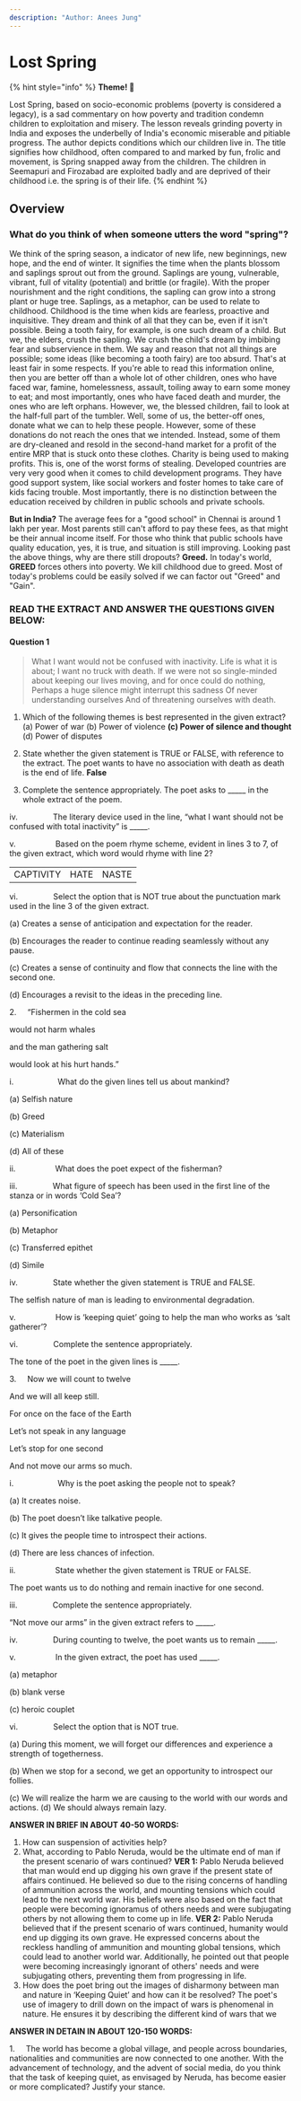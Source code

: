 ```yaml
---
description: "Author: Anees Jung"
---
```

# Lost Spring

{% hint style="info" %}
**Theme! 🎤**

Lost Spring, based on socio-economic problems (poverty is considered a legacy), is a sad commentary on how poverty and tradition condemn children to exploitation and misery. The lesson reveals grinding poverty in India and exposes the underbelly of India's economic miserable and pitiable progress. The author depicts conditions which our children live in. The title signifies how childhood, often compared to and marked by fun, frolic and movement, is Spring snapped away from the children. The children in Seemapuri and Firozabad are exploited badly and are deprived of their childhood i.e. the spring is of their life.
{% endhint %}

## Overview
### What do you think of when someone utters the word "spring"?
We think of the spring season, a indicator of new life, new beginnings, new hope, and the end of winter. It signifies the time when the plants blossom and saplings sprout out from the ground. 
Saplings are young, vulnerable, vibrant, full of vitality (potential) and brittle (or fragile). With the proper nourishment and the right conditions, the sapling can grow into a strong plant or huge tree.
Saplings, as a metaphor, can be used to relate to childhood. Childhood is the time when kids are fearless, proactive and inquisitive. They dream and think of all that they can be, even if it isn't possible. Being a tooth fairy, for example, is one such dream of a child.
But we, the elders, crush the sapling. We crush the child's dream by imbibing fear and subservience in them. We say and reason that not all things are possible; some ideas (like becoming a tooth fairy) are too absurd.
That's at least fair in some respects. If you're able to read this information online, then you are better off than a whole lot of other children, ones who have faced war, famine, homelessness, assault, toiling away to earn some money to eat; and most importantly, ones who have faced death and murder, the ones who are left orphans.
However, we, the blessed children, fail to look at the half-full part of the tumbler.
Well, some of us, the better-off ones, donate what we can to help these people. However, some of these donations do not reach the ones that we intended. Instead, some of them are dry-cleaned and resold in the second-hand market for a profit of the entire MRP that is stuck onto these clothes. Charity is being used to making profits. This is, one of the worst forms of stealing.
Developed countries are very very good when it comes to child development programs. They have good support system, like social workers and foster homes to take care of kids facing trouble. Most importantly, there is no distinction between the education received by children in public schools and private schools.

**But in India?**
The average fees for a "good school" in Chennai is around 1 lakh per year. Most parents still can't afford to pay these fees, as that might be their annual income itself.
For those who think that public schools have quality education, yes, it is true, and situation is still improving.
Looking past the above things, why are there still dropouts? **Greed.**
In today's world, **GREED** forces others into poverty. We kill childhood due to greed. Most of today's problems could be easily solved if we can factor out "Greed" and "Gain".

### **READ THE EXTRACT AND ANSWER THE QUESTIONS GIVEN BELOW:**

#### Question 1

> What I want would not be
> confused with inactivity.
> Life is what it is about;
> I want no truck with death.
> If we were not so single-minded
> about keeping our lives moving,
> and for once could do nothing,
> Perhaps a huge silence might interrupt this sadness
> Of never understanding ourselves
> And of threatening ourselves with death.

1. Which of the following themes is best represented in the given extract?
   (a) Power of war
   (b) Power of violence
   **(c) Power of silence and thought**
   (d) Power of disputes

2. State whether the given statement is TRUE or FALSE, with reference to the extract.
   The poet wants to have no association with death as death is the end of life.
   **False**
3. Complete the sentence appropriately.
   The poet asks to _____ in the whole extract of the poem.

iv.                The literary device used in the line, “what I want should not be confused with total inactivity” is _____.

v.                  Based on the poem rhyme scheme, evident in lines 3 to 7, of the given extract, which word would rhyme with line 2?

|   |   |   |
|---|---|---|
|CAPTIVITY|HATE|NASTE|

vi.                Select the option that is NOT true about the punctuation mark used in the line 3 of the given extract.

(a) Creates a sense of anticipation and expectation for the reader.

(b) Encourages the reader to continue reading seamlessly without any pause.

(c) Creates a sense of continuity and flow that connects the line with the second one.

(d) Encourages a revisit to the ideas in the preceding line.

2.     “Fishermen in the cold sea

would not harm whales

and the man gathering salt

would look at his hurt hands.”

i.                    What do the given lines tell us about mankind?

(a) Selfish nature

(b) Greed

(c) Materialism

(d) All of these

ii.                  What does the poet expect of the fisherman?

iii.                What figure of speech has been used in the first line of the stanza or in words ‘Cold Sea’?

(a) Personification

(b) Metaphor

(c) Transferred epithet

(d) Simile

iv.                State whether the given statement is TRUE and FALSE.

The selfish nature of man is leading to environmental degradation.

v.                  How is ‘keeping quiet’ going to help the man who works as ‘salt gatherer’?

vi.                Complete the sentence appropriately.

The tone of the poet in the given lines is _____.

3.     Now we will count to twelve

And we will all keep still.

For once on the face of the Earth

Let’s not speak in any language

Let’s stop for one second

And not move our arms so much.

i.                    Why is the poet asking the people not to speak?

(a) It creates noise.

(b) The poet doesn’t like talkative people.

(c) It gives the people time to introspect their actions.

(d) There are less chances of infection.

ii.                  State whether the given statement is TRUE or FALSE.

The poet wants us to do nothing and remain inactive for one second.

iii.                Complete the sentence appropriately.

“Not move our arms” in the given extract refers to _____.

iv.                During counting to twelve, the poet wants us to remain _____.

v.                  In the given extract, the poet has used _____.

(a) metaphor

(b) blank verse

(c) heroic couplet

vi.                Select the option that is NOT true.

(a) During this moment, we will forget our differences and experience a strength of togetherness.

(b) When we stop for a second, we get an opportunity to introspect our follies.

(c) We will realize the harm we are causing to the world with our words and actions. (d) We should always remain lazy.

**ANSWER IN BRIEF IN ABOUT 40-50 WORDS:**

1. How can suspension of activities help?
2. What, according to Pablo Neruda, would be the ultimate end of man if the present scenario of wars continued?
   **VER 1:** Pablo Neruda believed that man would end up digging his own grave if the present state of affairs continued. He believed so due to the rising concerns of handling of ammunition across the world, and mounting tensions which could lead to the next world war. His beliefs were also based on the fact that people were becoming ignoramus of others needs and were subjugating others by not allowing them to come up in life.
   **VER 2:** Pablo Neruda believed that if the present scenario of wars continued, humanity would end up digging its own grave. He expressed concerns about the reckless handling of ammunition and mounting global tensions, which could lead to another world war. Additionally, he pointed out that people were becoming increasingly ignorant of others' needs and were subjugating others, preventing them from progressing in life.
3. How does the poet bring out the images of disharmony between man and nature in ‘Keeping Quiet’ and how can it be resolved?
   The poet's use of imagery to drill down on the impact of wars is phenomenal in nature. He ensures it by describing the different kind of wars that we 

**ANSWER IN DETAIN IN ABOUT 120-150 WORDS:**

1.     The world has become a global village, and people across boundaries, nationalities and communities are now connected to one another. With the advancement of technology, and the advent of social media, do you think that the task of keeping quiet, as envisaged by Neruda, has become easier or more complicated? Justify your stance.